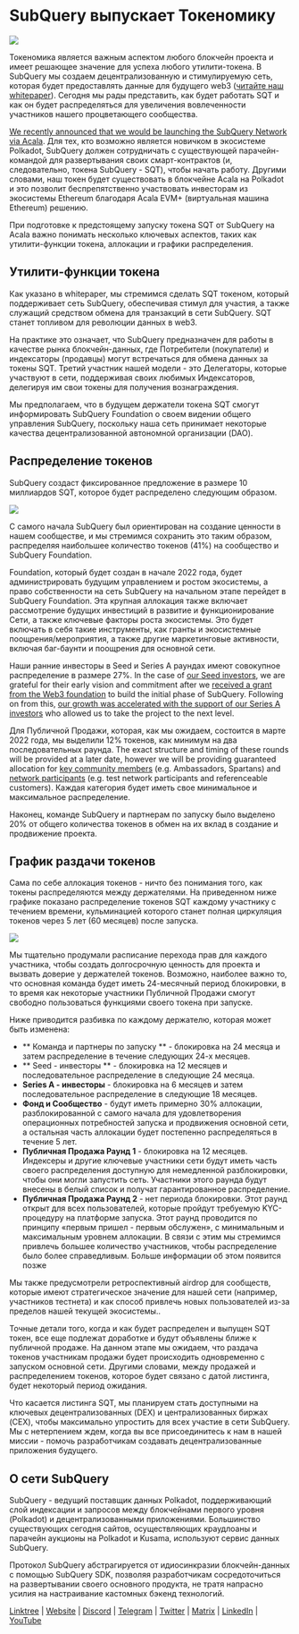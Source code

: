 # SubQuery выпускает Токеномику

![](https://miro.medium.com/max/1400/1*e42FM0TsNgOM3VacoctOzQ.png)

Токеномика является важным аспектом любого блокчейн проекта и имеет решающее значение для успеха любого утилити-токена. В SubQuery мы создаем децентрализованную и стимулируемую сеть, которая будет предоставлять данные для будущего web3 ([читайте наш whitepaper](https://static.subquery.network/whitepaper.pdf)). Сегодня мы рады представить, как будет работать SQT и как он будет распределяться для увеличения вовлеченности участников нашего процветающего сообщества.

[We recently announced that we would be launching the SubQuery Network via Acala](./20211220-tokenomics.md). Для тех, кто возможно является новичком в экосистеме Polkadot, SubQuery должен сотрудничать с существующей парачейн-командой для развертывания своих смарт-контрактов (и, следовательно, токена SubQuery - SQT), чтобы начать работу. Другими словами, наш токен будет существовать в блокчейне Acala на Polkadot и это позволит беспрепятственно участвовать инвесторам из экосистемы Ethereum благодаря Acala EVM+ (виртуальная машина Ethereum) решению.

При подготовке к предстоящему запуску токена SQT от SubQuery на Acala важно понимать несколько ключевых аспектов, таких как утилити-функции токена, аллокации и графики распределения.

## Утилити-функции токена

Как указано в whitepaper, мы стремимся сделать SQT токеном, который поддерживает сеть SubQuery, обеспечивая стимул для участия, а также служащий средством обмена для транзакций в сети SubQuery. SQT станет топливом для революции данных в web3.

На практике это означает, что SubQuery предназначен для работы в качестве рынка блокчейн-данных, где Потребители (покупатели) и индексаторы (продавцы) могут встречаться для обмена данных за токены SQT. Третий участник нашей модели - это Делегаторы, которые участвуют в сети, поддерживая своих любимых Индексаторов, делегируя им свои токены для получения вознаграждения.

Мы предполагаем, что в будущем держатели токена SQT смогут информировать SubQuery Foundation о своем видении общего управления SubQuery, поскольку наша сеть принимает некоторые качества децентрализованной автономной организации (DAO).

## Распределение токенов

SubQuery создаст фиксированное предложение в размере 10 миллиардов SQT, которое будет распределено следующим образом.

![](https://miro.medium.com/max/1400/0*eG2TM3J0NZDaT14m)

С самого начала SubQuery был ориентирован на создание ценности в нашем сообществе, и мы стремимся сохранить это таким образом, распределяя наибольшее количество токенов (41%) на сообщество и SubQuery Foundation.

Foundation, который будет создан в начале 2022 года, будет администрировать будущим управлением и ростом экосистемы, а право собственности на сеть SubQuery на начальном этапе перейдет в SubQuery Foundation. Эта крупная аллокация также включает рассмотрение будущих инвестиций в развитие и функционирование Сети, а также ключевые факторы роста экосистемы. Это будет включать в себя такие инструменты, как гранты и экосистемные поощрения/мероприятия, а также другие маркетинговые активности, включая баг-баунти и поощрения для основной сети.

Наши ранние инвесторы в Seed и Series A раундах имеют совокупное распределение в размере 27%. In the case of [our Seed investors](./20210312-SubQuery-Raises-%241.8M-Seed-Round-for-Future-Expansion.md), we are grateful for their early vision and commitment after we [received a grant from the Web3 foundation](./20210207-SubQuery-Delivers-Its-Open-Source-SDK-Following-a-Web3-Foundation-Grant.md) to build the initial phase of SubQuery. Following on from this, [our growth was accelerated with the support of our Series A investors](./20210908-SubQuery-Announces-US%249-Million-Funding-Round.md) who allowed us to take the project to the next level.

Для Публичной Продажи, которая, как мы ожидаем, состоится в марте 2022 года, мы выделили 12% токенов, как минимум на два последовательных раунда. The exact structure and timing of these rounds will be provided at a later date, however we will be providing guaranteed allocation for [key community members](./20210713-Introducing-the-SubQuery-Ambassador-Program.md) (e.g. Ambassadors, Spartans) and [network participants](./20211202-indexer-invitation.md) (e.g. test network participants and referenceable customers). Каждая категория будет иметь свое минимальное и максимальное распределение.

Наконец, команде SubQuery и партнерам по запуску было выделено 20% от общего количества токенов в обмен на их вклад в создание и продвижение проекта.

## График раздачи токенов

Сама по себе аллокация токенов - ничто без понимания того, как токены распределяются между держателями. На приведенном ниже графике показано распределение токенов SQT каждому участнику с течением времени, кульминацией которого станет полная циркуляция токенов через 5 лет (60 месяцев) после запуска.

![](https://miro.medium.com/max/1400/0*mfIBkH4SjFZgGuIq)

Мы тщательно продумали расписание перехода прав для каждого участника, чтобы создать долгосрочную ценность для проекта и вызвать доверие у держателей токенов. Возможно, наиболее важно то, что основная команда будет иметь 24-месячный период блокировки, в то время как некоторые участники Публичной Продажи смогут свободно пользоваться функциями своего токена при запуске.

Ниже приводится разбивка по каждому держателю, которая может быть изменена:

- ** Команда и партнеры по запуску ** - блокировка на 24 месяца и затем распределение в течение следующих 24-х месяцев.
- ** Seed - инвесторы ** - блокировка на 12 месяцев и последовательное распределение в следующие 24 месяца.
- **Series A - инвесторы** - блокировка на 6 месяцев и затем последовательное распределение в следующие 18 месяцев.
- **Фонд и Сообщество** - будут иметь примерно 30% аллокации, разблокированной с самого начала для удовлетворения операционных потребностей запуска и продвижения основной сети, а остальная часть аллокации будет постепенно распределяться в течение 5 лет.
- **Публичная Продажа Раунд 1** - блокировка на 12 месяцев. Индексеры и другие ключевые участники сети будут иметь часть своего распределения доступную для немедленной разблокировки, чтобы они могли запустить сеть. Участники этого раунда будут внесены в белый список и получат гарантированное распределение.
- **Публичная Продажа Раунд 2** - нет периода блокировки. Этот раунд открыт для всех пользователей, которые пройдут требуемую KYC-процедуру на платформе запуска. Этот раунд проводится по принципу «первым пришел - первым обслужен», с минимальным и максимальным уровнем аллокации. В связи с этим мы стремимся привлечь большее количество участников, чтобы распределение было более справедливым. Больше информации об этом появится позже

Мы также предусмотрели ретроспективный airdrop для сообществ, которые имеют стратегическое значение для нашей сети (например, участников тестнета) и как способ привлечь новых пользователей из-за пределов нашей текущей экосистемы..

Точные детали того, когда и как будет распределен и выпущен SQT токен, все еще подлежат доработке и будут объявлены ближе к публичной продаже. На данном этапе мы ожидаем, что раздача токенов участникам продажи будет происходить одновременно с запуском основной сети. Другими словами, между продажей и распределением токенов, которое будет связано с датой листинга, будет некоторый период ожидания.

Что касается листинга SQT, мы планируем стать доступными на ключевых децентрализованных (DEX) и централизованных биржах (CEX), чтобы максимально упростить для всех участие в сети SubQuery. Мы с нетерпением ждем, когда вы все присоединитесь к нам в нашей миссии - помочь разработчикам создавать децентрализованные приложения будущего.

## О сети SubQuery

SubQuery - ведущий поставщик данных Polkadot, поддерживающий слой индексации и запросов между блокчейнами первого уровня (Polkadot) и децентрализованными приложениями. Большинство существующих сегодня сайтов, осуществляющих краудлоаны и парачейн аукционы на Polkadot и Kusama, используют сервис данных SubQuery.

Протокол SubQuery абстрагируется от идиосинкразии блокчейн-данных с помощью SubQuery SDK, позволяя разработчикам сосредоточиться на развертывании своего основного продукта, не тратя напрасно усилия на настраивание кастомных бэкенд технологий.

​​​​[Linktree](https://linktr.ee/subquerynetwork) | [Website](https://subquery.network/) | [Discord](https://discord.com/invite/78zg8aBSMG) | [Telegram](https://t.me/subquerynetwork) | [Twitter](https://twitter.com/subquerynetwork) | [Matrix](https://matrix.to/#/#subquery:matrix.org) | [LinkedIn](https://www.linkedin.com/company/subquery) | [YouTube](https://www.youtube.com/channel/UCi1a6NUUjegcLHDFLr7CqLw)
